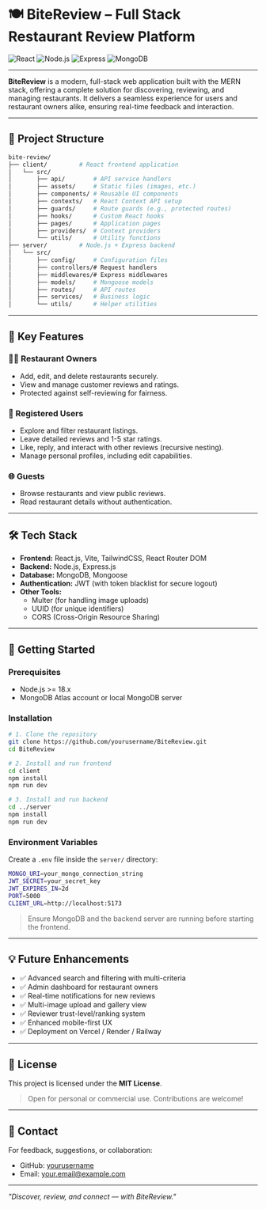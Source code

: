# 🍽️ BiteReview – Full Stack Restaurant Review Platform

![React](https://img.shields.io/badge/Frontend-React-blue)
![Node.js](https://img.shields.io/badge/Backend-Node.js-green)
![Express](https://img.shields.io/badge/API-Express-lightgrey)
![MongoDB](https://img.shields.io/badge/Database-MongoDB-brightgreen)

---

**BiteReview** is a modern, full-stack web application built with the MERN stack, offering a complete solution for discovering, reviewing, and managing restaurants. It delivers a seamless experience for users and restaurant owners alike, ensuring real-time feedback and interaction.

---

## 📁 Project Structure

```bash
bite-review/
├── client/         # React frontend application
│   └── src/
│       ├── api/        # API service handlers
│       ├── assets/     # Static files (images, etc.)
│       ├── components/ # Reusable UI components
│       ├── contexts/   # React Context API setup
│       ├── guards/     # Route guards (e.g., protected routes)
│       ├── hooks/      # Custom React hooks
│       ├── pages/      # Application pages
│       ├── providers/  # Context providers
│       └── utils/      # Utility functions
├── server/         # Node.js + Express backend
│   └── src/
│       ├── config/     # Configuration files
│       ├── controllers/# Request handlers
│       ├── middlewares/# Express middlewares
│       ├── models/     # Mongoose models
│       ├── routes/     # API routes
│       ├── services/   # Business logic
│       └── utils/      # Helper utilities
```

---

## 🧐 Key Features

### 👨‍🍳 Restaurant Owners
- Add, edit, and delete restaurants securely.
- View and manage customer reviews and ratings.
- Protected against self-reviewing for fairness.

### 👤 Registered Users
- Explore and filter restaurant listings.
- Leave detailed reviews and 1-5 star ratings.
- Like, reply, and interact with other reviews (recursive nesting).
- Manage personal profiles, including edit capabilities.

### 🌐 Guests
- Browse restaurants and view public reviews.
- Read restaurant details without authentication.

---

## 🛠️ Tech Stack

- **Frontend:** React.js, Vite, TailwindCSS, React Router DOM
- **Backend:** Node.js, Express.js
- **Database:** MongoDB, Mongoose
- **Authentication:** JWT (with token blacklist for secure logout)
- **Other Tools:**
  - Multer (for handling image uploads)
  - UUID (for unique identifiers)
  - CORS (Cross-Origin Resource Sharing)

---

## 🚀 Getting Started

### Prerequisites
- Node.js >= 18.x
- MongoDB Atlas account or local MongoDB server

### Installation

```bash
# 1. Clone the repository
git clone https://github.com/yourusername/BiteReview.git
cd BiteReview

# 2. Install and run frontend
cd client
npm install
npm run dev

# 3. Install and run backend
cd ../server
npm install
npm run dev
```

### Environment Variables
Create a `.env` file inside the `server/` directory:
```bash
MONGO_URI=your_mongo_connection_string
JWT_SECRET=your_secret_key
JWT_EXPIRES_IN=2d
PORT=5000
CLIENT_URL=http://localhost:5173
```

> Ensure MongoDB and the backend server are running before starting the frontend.

---

## 💡 Future Enhancements

- ✅ Advanced search and filtering with multi-criteria
- ✅ Admin dashboard for restaurant owners
- ✅ Real-time notifications for new reviews
- ✅ Multi-image upload and gallery view
- ✅ Reviewer trust-level/ranking system
- ✅ Enhanced mobile-first UX
- ✅ Deployment on Vercel / Render / Railway

---

## 📄 License

This project is licensed under the **MIT License**.

> Open for personal or commercial use. Contributions are welcome!

---

## 📙 Contact

For feedback, suggestions, or collaboration:

- GitHub: [yourusername](https://github.com/yourusername)
- Email: your.email@example.com

---

_"Discover, review, and connect — with BiteReview."_

